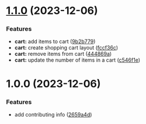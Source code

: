 # [1.1.0](https://github.com/fvena/automated-release-flow-template/compare/v1.0.0...v1.1.0) (2023-12-06)


### Features

* **cart:** add items to cart ([9b2b779](https://github.com/fvena/automated-release-flow-template/commit/9b2b7790103402462561f52fd4781525bf5814dd))
* **cart:** create shopping cart layout ([fccf36c](https://github.com/fvena/automated-release-flow-template/commit/fccf36ca1ef9c91ceb59de7c1e44496ce6ee6fee))
* **cart:** remove items from cart ([444869a](https://github.com/fvena/automated-release-flow-template/commit/444869ae7f60930fb3a33db2db05ea450d7e1089))
* **cart:** update the number of items in a cart ([c546f1e](https://github.com/fvena/automated-release-flow-template/commit/c546f1e6000b445885ae12f74f92bac09c2080ab))

# 1.0.0 (2023-12-06)


### Features

* add contributing info ([2659a4d](https://github.com/fvena/automated-release-flow-template/commit/2659a4da4551bb13f4510d103e797e721c914db5))
